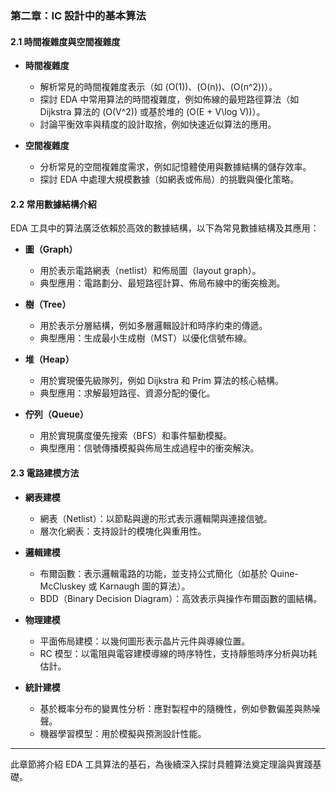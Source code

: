 ### 第二章：IC 設計中的基本算法

#### 2.1 時間複雜度與空間複雜度  
- **時間複雜度**  
  - 解析常見的時間複雜度表示（如 \(O(1)\)、\(O(n)\)、\(O(n^2)\)）。  
  - 探討 EDA 中常用算法的時間複雜度，例如佈線的最短路徑算法（如 Dijkstra 算法的 \(O(V^2)\) 或基於堆的 \(O(E + V\log V)\)）。  
  - 討論平衡效率與精度的設計取捨，例如快速近似算法的應用。

- **空間複雜度**  
  - 分析常見的空間複雜度需求，例如記憶體使用與數據結構的儲存效率。  
  - 探討 EDA 中處理大規模數據（如網表或佈局）的挑戰與優化策略。  

#### 2.2 常用數據結構介紹  
EDA 工具中的算法廣泛依賴於高效的數據結構，以下為常見數據結構及其應用：  

- **圖（Graph）**  
  - 用於表示電路網表（netlist）和佈局圖（layout graph）。  
  - 典型應用：電路劃分、最短路徑計算、佈局布線中的衝突檢測。  

- **樹（Tree）**  
  - 用於表示分層結構，例如多層邏輯設計和時序約束的傳遞。  
  - 典型應用：生成最小生成樹（MST）以優化信號布線。  

- **堆（Heap）**  
  - 用於實現優先級隊列，例如 Dijkstra 和 Prim 算法的核心結構。  
  - 典型應用：求解最短路徑、資源分配的優化。  

- **佇列（Queue）**  
  - 用於實現廣度優先搜索（BFS）和事件驅動模擬。  
  - 典型應用：信號傳播模擬與佈局生成過程中的衝突解決。  

#### 2.3 電路建模方法  
- **網表建模**  
  - 網表（Netlist）：以節點與邊的形式表示邏輯閘與連接信號。  
  - 層次化網表：支持設計的模塊化與重用性。  

- **邏輯建模**  
  - 布爾函數：表示邏輯電路的功能，並支持公式簡化（如基於 Quine-McCluskey 或 Karnaugh 圖的算法）。  
  - BDD（Binary Decision Diagram）：高效表示與操作布爾函數的圖結構。

- **物理建模**  
  - 平面佈局建模：以幾何圖形表示晶片元件與導線位置。  
  - RC 模型：以電阻與電容建模導線的時序特性，支持靜態時序分析與功耗估計。  

- **統計建模**  
  - 基於概率分布的變異性分析：應對製程中的隨機性，例如參數偏差與熱噪聲。  
  - 機器學習模型：用於模擬與預測設計性能。  

---

此章節將介紹 EDA 工具算法的基石，為後續深入探討具體算法奠定理論與實踐基礎。
